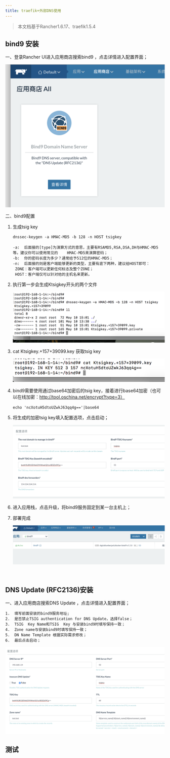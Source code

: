 ```yaml
---
title: traefik+外部DNS使用
---
```


> 本文档基于Rancher1.6.17、traefik1.5.4

##  bind9 安装

一、登录Rancher UI进入应用商店搜索bind9 ，点击详情进入配置界面；

![image-20180510144836185](bind9-external_dns.assets/image-20180510144836185.png)

二、bind9配置

1. 生成tsig key

   ```
   dnssec-keygen -a HMAC-MD5 -b 128 -n HOST tsigkey 

   -a:	后面接的[type]为演算方式的意思，主要有RSAMD5,RSA,DSA,DH与HMAC-MD5等。建议你可以使用常见的	HMAC-MD5来演算密码；
   -b:	你的密码长度为多少？通常给予512位的HMAC-MD5；
   -n:	后面接的则是客户端能够更新的类型，主要有底下两种，建议给HOST即可：
   	ZONE：客户端可以更新任何标志及整个ZONE；
   	HOST：客户端仅可以针对他的主机名来更新。
   ```


2. 执行第一步会生成Ktsigkey开头的两个文件

   ![image-20180510150232358](bind9-external_dns.assets/image-20180510150232358.png)

3. cat Ktsigkey.+157+39099.key 获取tsig key

   ![image-20180510150702078](bind9-external_dns.assets/image-20180510150702078.png)

4. bind9需要使用通过base64加密后的tsig key，接着进行base64加密（也可以在线加密：http://tool.oschina.net/encrypt?type=3）

   ``echo 'ncXotuH5dtoUZwkJ63qq4g=='|base64``

5. 将生成的加密tsig key填入配置选项，点击启动；

   ![image-20180510151100126](bind9-external_dns.assets/image-20180510151100126.png)

6. 进入应用栈，点击升级，将bind9服务固定到某一台主机上；

7. 部署完成

   ![image-20180510151222820](bind9-external_dns.assets/image-20180510151222820.png)

   ​

## DNS Update (RFC2136)安装

一、进入应用商店搜索DNS Update ，点击详情进入配置界面；

 	1.	填写前面安装的bind9服务地址;
 	2.	是否禁止TSIG authentication for DNS Update，选择false；
 	3.	TSIG  Key Name和TSIG  Key 与安装bind9时填写保持一致；
 	4.	Zone name与安装bind9时填写保持一致；
 	5.	DN Name Template 根据实际需求修改；
 	6.	最后点击启动；

![image-20180510151504609](bind9-external_dns.assets/image-20180510151504609.png)

## 测试

